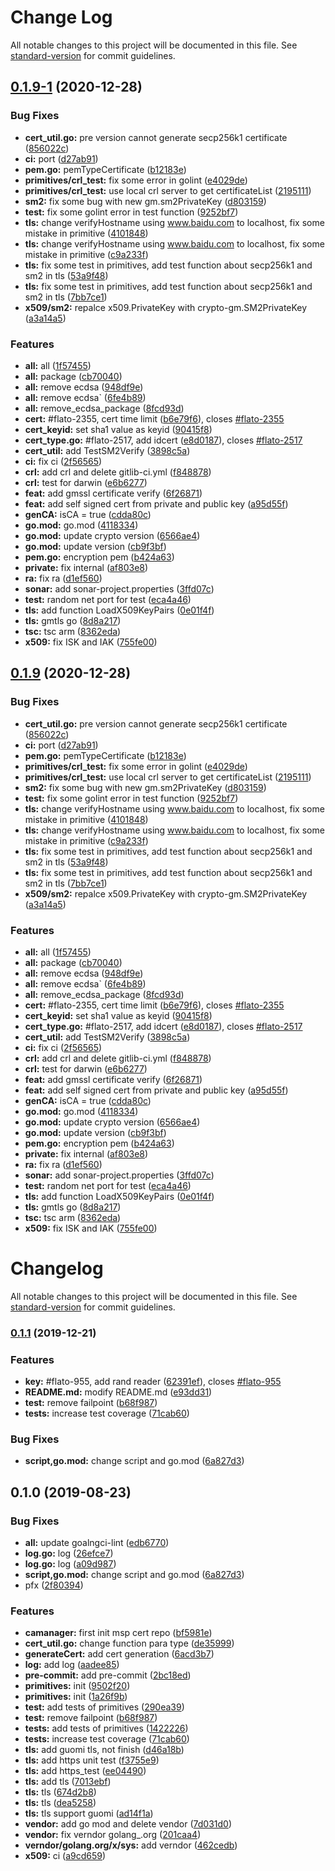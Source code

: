 # Change Log

All notable changes to this project will be documented in this file. See [standard-version](https://github.com/conventional-changelog/standard-version) for commit guidelines.

<a name="0.1.9-1"></a>
## [0.1.9-1](http://git.hyperchain.cn/meshplus/crypto/compare/v0.1.1...v0.1.9-1) (2020-12-28)


### Bug Fixes

* **cert_util.go:** pre version cannot generate secp256k1 certificate ([856022c](http://git.hyperchain.cn/meshplus/crypto/commits/856022c))
* **ci:** port ([d27ab91](http://git.hyperchain.cn/meshplus/crypto/commits/d27ab91))
* **pem.go:** pemTypeCertificate ([b12183e](http://git.hyperchain.cn/meshplus/crypto/commits/b12183e))
* **primitives/crl_test:** fix some error in golint ([e4029de](http://git.hyperchain.cn/meshplus/crypto/commits/e4029de))
* **primitives/crl_test:** use local crl server to get certificateList ([2195111](http://git.hyperchain.cn/meshplus/crypto/commits/2195111))
* **sm2:** fix some bug with new gm.sm2PrivateKey ([d803159](http://git.hyperchain.cn/meshplus/crypto/commits/d803159))
* **test:** fix some golint error in test function ([9252bf7](http://git.hyperchain.cn/meshplus/crypto/commits/9252bf7))
* **tls:** change verifyHostname using www.baidu.com to localhost, fix some mistake in primitive ([4101848](http://git.hyperchain.cn/meshplus/crypto/commits/4101848))
* **tls:** change verifyHostname using www.baidu.com to localhost, fix some mistake in primitive ([c9a233f](http://git.hyperchain.cn/meshplus/crypto/commits/c9a233f))
* **tls:** fix some test in primitives, add test function about secp256k1 and sm2 in tls ([53a9f48](http://git.hyperchain.cn/meshplus/crypto/commits/53a9f48))
* **tls:** fix some test in primitives, add test function about secp256k1 and sm2 in tls ([7bb7ce1](http://git.hyperchain.cn/meshplus/crypto/commits/7bb7ce1))
* **x509/sm2:** repalce x509.PrivateKey with crypto-gm.SM2PrivateKey ([a3a14a5](http://git.hyperchain.cn/meshplus/crypto/commits/a3a14a5))


### Features

* **all:** all ([1f57455](http://git.hyperchain.cn/meshplus/crypto/commits/1f57455))
* **all:** package ([cb70040](http://git.hyperchain.cn/meshplus/crypto/commits/cb70040))
* **all:** remove ecdsa ([948df9e](http://git.hyperchain.cn/meshplus/crypto/commits/948df9e))
* **all:** remove ecdsa` ([6fe4b89](http://git.hyperchain.cn/meshplus/crypto/commits/6fe4b89))
* **all:** remove_ecdsa_package ([8fcd93d](http://git.hyperchain.cn/meshplus/crypto/commits/8fcd93d))
* **cert:** #flato-2355, cert time limit ([b6e79f6](http://git.hyperchain.cn/meshplus/crypto/commits/b6e79f6)), closes [#flato-2355](http://git.hyperchain.cn/meshplus/crypto/issues/flato-2355)
* **cert_keyid:** set sha1 value as keyid ([90415f8](http://git.hyperchain.cn/meshplus/crypto/commits/90415f8))
* **cert_type.go:** #flato-2517, add idcert ([e8d0187](http://git.hyperchain.cn/meshplus/crypto/commits/e8d0187)), closes [#flato-2517](http://git.hyperchain.cn/meshplus/crypto/issues/flato-2517)
* **cert_util:** add TestSM2Verify ([3898c5a](http://git.hyperchain.cn/meshplus/crypto/commits/3898c5a))
* **ci:** fix ci ([2f56565](http://git.hyperchain.cn/meshplus/crypto/commits/2f56565))
* **crl:** add crl and delete gitlib-ci.yml ([f848878](http://git.hyperchain.cn/meshplus/crypto/commits/f848878))
* **crl:** test for darwin ([e6b6277](http://git.hyperchain.cn/meshplus/crypto/commits/e6b6277))
* **feat:** add gmssl certificate verify ([6f26871](http://git.hyperchain.cn/meshplus/crypto/commits/6f26871))
* **feat:** add self signed cert from private and public key ([a95d55f](http://git.hyperchain.cn/meshplus/crypto/commits/a95d55f))
* **genCA:** isCA = true ([cdda80c](http://git.hyperchain.cn/meshplus/crypto/commits/cdda80c))
* **go.mod:** go.mod ([4118334](http://git.hyperchain.cn/meshplus/crypto/commits/4118334))
* **go.mod:** update crypto version ([6566ae4](http://git.hyperchain.cn/meshplus/crypto/commits/6566ae4))
* **go.mod:** update version ([cb9f3bf](http://git.hyperchain.cn/meshplus/crypto/commits/cb9f3bf))
* **pem.go:** encryption pem ([b424a63](http://git.hyperchain.cn/meshplus/crypto/commits/b424a63))
* **private:** fix internal ([af803e8](http://git.hyperchain.cn/meshplus/crypto/commits/af803e8))
* **ra:** fix ra ([d1ef560](http://git.hyperchain.cn/meshplus/crypto/commits/d1ef560))
* **sonar:** add sonar-project.properties ([3ffd07c](http://git.hyperchain.cn/meshplus/crypto/commits/3ffd07c))
* **test:** random net port for test ([eca4a46](http://git.hyperchain.cn/meshplus/crypto/commits/eca4a46))
* **tls:** add function LoadX509KeyPairs ([0e01f4f](http://git.hyperchain.cn/meshplus/crypto/commits/0e01f4f))
* **tls:** gmtls go ([8d8a217](http://git.hyperchain.cn/meshplus/crypto/commits/8d8a217))
* **tsc:** tsc arm ([8362eda](http://git.hyperchain.cn/meshplus/crypto/commits/8362eda))
* **x509:** fix ISK and IAK ([755fe00](http://git.hyperchain.cn/meshplus/crypto/commits/755fe00))



<a name="0.1.9"></a>
## [0.1.9](http://git.hyperchain.cn/meshplus/crypto/compare/v0.1.1...v0.1.9) (2020-12-28)


### Bug Fixes

* **cert_util.go:** pre version cannot generate secp256k1 certificate ([856022c](http://git.hyperchain.cn/meshplus/crypto/commits/856022c))
* **ci:** port ([d27ab91](http://git.hyperchain.cn/meshplus/crypto/commits/d27ab91))
* **pem.go:** pemTypeCertificate ([b12183e](http://git.hyperchain.cn/meshplus/crypto/commits/b12183e))
* **primitives/crl_test:** fix some error in golint ([e4029de](http://git.hyperchain.cn/meshplus/crypto/commits/e4029de))
* **primitives/crl_test:** use local crl server to get certificateList ([2195111](http://git.hyperchain.cn/meshplus/crypto/commits/2195111))
* **sm2:** fix some bug with new gm.sm2PrivateKey ([d803159](http://git.hyperchain.cn/meshplus/crypto/commits/d803159))
* **test:** fix some golint error in test function ([9252bf7](http://git.hyperchain.cn/meshplus/crypto/commits/9252bf7))
* **tls:** change verifyHostname using www.baidu.com to localhost, fix some mistake in primitive ([4101848](http://git.hyperchain.cn/meshplus/crypto/commits/4101848))
* **tls:** change verifyHostname using www.baidu.com to localhost, fix some mistake in primitive ([c9a233f](http://git.hyperchain.cn/meshplus/crypto/commits/c9a233f))
* **tls:** fix some test in primitives, add test function about secp256k1 and sm2 in tls ([53a9f48](http://git.hyperchain.cn/meshplus/crypto/commits/53a9f48))
* **tls:** fix some test in primitives, add test function about secp256k1 and sm2 in tls ([7bb7ce1](http://git.hyperchain.cn/meshplus/crypto/commits/7bb7ce1))
* **x509/sm2:** repalce x509.PrivateKey with crypto-gm.SM2PrivateKey ([a3a14a5](http://git.hyperchain.cn/meshplus/crypto/commits/a3a14a5))


### Features

* **all:** all ([1f57455](http://git.hyperchain.cn/meshplus/crypto/commits/1f57455))
* **all:** package ([cb70040](http://git.hyperchain.cn/meshplus/crypto/commits/cb70040))
* **all:** remove ecdsa ([948df9e](http://git.hyperchain.cn/meshplus/crypto/commits/948df9e))
* **all:** remove ecdsa` ([6fe4b89](http://git.hyperchain.cn/meshplus/crypto/commits/6fe4b89))
* **all:** remove_ecdsa_package ([8fcd93d](http://git.hyperchain.cn/meshplus/crypto/commits/8fcd93d))
* **cert:** #flato-2355, cert time limit ([b6e79f6](http://git.hyperchain.cn/meshplus/crypto/commits/b6e79f6)), closes [#flato-2355](http://git.hyperchain.cn/meshplus/crypto/issues/flato-2355)
* **cert_keyid:** set sha1 value as keyid ([90415f8](http://git.hyperchain.cn/meshplus/crypto/commits/90415f8))
* **cert_type.go:** #flato-2517, add idcert ([e8d0187](http://git.hyperchain.cn/meshplus/crypto/commits/e8d0187)), closes [#flato-2517](http://git.hyperchain.cn/meshplus/crypto/issues/flato-2517)
* **cert_util:** add TestSM2Verify ([3898c5a](http://git.hyperchain.cn/meshplus/crypto/commits/3898c5a))
* **ci:** fix ci ([2f56565](http://git.hyperchain.cn/meshplus/crypto/commits/2f56565))
* **crl:** add crl and delete gitlib-ci.yml ([f848878](http://git.hyperchain.cn/meshplus/crypto/commits/f848878))
* **crl:** test for darwin ([e6b6277](http://git.hyperchain.cn/meshplus/crypto/commits/e6b6277))
* **feat:** add gmssl certificate verify ([6f26871](http://git.hyperchain.cn/meshplus/crypto/commits/6f26871))
* **feat:** add self signed cert from private and public key ([a95d55f](http://git.hyperchain.cn/meshplus/crypto/commits/a95d55f))
* **genCA:** isCA = true ([cdda80c](http://git.hyperchain.cn/meshplus/crypto/commits/cdda80c))
* **go.mod:** go.mod ([4118334](http://git.hyperchain.cn/meshplus/crypto/commits/4118334))
* **go.mod:** update crypto version ([6566ae4](http://git.hyperchain.cn/meshplus/crypto/commits/6566ae4))
* **go.mod:** update version ([cb9f3bf](http://git.hyperchain.cn/meshplus/crypto/commits/cb9f3bf))
* **pem.go:** encryption pem ([b424a63](http://git.hyperchain.cn/meshplus/crypto/commits/b424a63))
* **private:** fix internal ([af803e8](http://git.hyperchain.cn/meshplus/crypto/commits/af803e8))
* **ra:** fix ra ([d1ef560](http://git.hyperchain.cn/meshplus/crypto/commits/d1ef560))
* **sonar:** add sonar-project.properties ([3ffd07c](http://git.hyperchain.cn/meshplus/crypto/commits/3ffd07c))
* **test:** random net port for test ([eca4a46](http://git.hyperchain.cn/meshplus/crypto/commits/eca4a46))
* **tls:** add function LoadX509KeyPairs ([0e01f4f](http://git.hyperchain.cn/meshplus/crypto/commits/0e01f4f))
* **tls:** gmtls go ([8d8a217](http://git.hyperchain.cn/meshplus/crypto/commits/8d8a217))
* **tsc:** tsc arm ([8362eda](http://git.hyperchain.cn/meshplus/crypto/commits/8362eda))
* **x509:** fix ISK and IAK ([755fe00](http://git.hyperchain.cn/meshplus/crypto/commits/755fe00))



# Changelog

All notable changes to this project will be documented in this file. See [standard-version](https://github.com/conventional-changelog/standard-version) for commit guidelines.

### [0.1.1](///compare/v0.1.0...v0.1.1) (2019-12-21)


### Features

* **key:** #flato-955, add rand reader ([62391ef](///commit/62391ef4b913306ddb36994fdbe111cf5bd1b6dd)), closes [#flato-955](///issues/flato-955)
* **README.md:** modify README.md ([e93dd31](///commit/e93dd31ab108a20a17b43185871e0de5e4610c5c))
* **test:** remove failpoint ([b68f987](///commit/b68f9879da9e78aa1d54913d9160a4317ef5576d))
* **tests:** increase test coverage ([71cab60](///commit/71cab60c1eb00dc9fd996130c7bba793bdf04f02))


### Bug Fixes

* **script,go.mod:** change script and go.mod ([6a827d3](///commit/6a827d3ddb439d1619cb7ae1901fcf8f522efde2))

## 0.1.0 (2019-08-23)


### Bug Fixes

* **all:** update goalngci-lint ([edb6770](///commit/edb6770))
* **log.go:** log ([26efce7](///commit/26efce7))
* **log.go:** log ([a09d987](///commit/a09d987))
* **script,go.mod:** change script and go.mod ([6a827d3](///commit/6a827d3))
* pfx ([2f80394](///commit/2f80394))


### Features

* **camanager:** first init msp cert repo ([bf5981e](///commit/bf5981e))
* **cert_util.go:** change function para type ([de35999](///commit/de35999))
* **generateCert:** add cert generation ([6acd3b7](///commit/6acd3b7))
* **log:** add log ([aadee85](///commit/aadee85))
* **pre-commit:** add pre-commit ([2bc18ed](///commit/2bc18ed))
* **primitives:** init ([9502f20](///commit/9502f20))
* **primitives:** init ([1a26f9b](///commit/1a26f9b))
* **test:** add tests of primitives ([290ea39](///commit/290ea39))
* **test:** remove failpoint ([b68f987](///commit/b68f987))
* **tests:** add tests of primitives ([1422226](///commit/1422226))
* **tests:** increase test coverage ([71cab60](///commit/71cab60))
* **tls:** add guomi tls, not finish ([d46a18b](///commit/d46a18b))
* **tls:** add https unit test ([f3755e9](///commit/f3755e9))
* **tls:** add https_test ([ee04490](///commit/ee04490))
* **tls:** add tls ([7013ebf](///commit/7013ebf))
* **tls:** tls ([674d2b8](///commit/674d2b8))
* **tls:** tls ([dea5258](///commit/dea5258))
* **tls:** tls support guomi ([ad14f1a](///commit/ad14f1a))
* **vendor:** add go mod and delete vendor ([7d031d0](///commit/7d031d0))
* **vendor:** fix verndor golang_.org ([201caa4](///commit/201caa4))
* **verndor/golang.org/x/sys:** add verndor ([462cedb](///commit/462cedb))
* **x509:** ci ([a9cd659](///commit/a9cd659))
